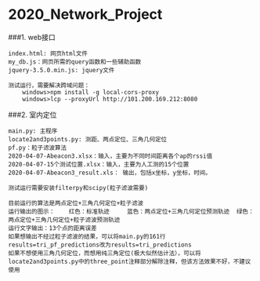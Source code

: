 ﻿# 2020_Network_Project###1. web接口		index.html: 网页html文件	my_db.js：网页所需的query函数和一些辅助函数	jquery-3.5.0.min.js: jquery文件	测试运行，需要解决跨域问题：		windows>npm install -g local-cors-proxy		windows>lcp --proxyUrl http://101.200.169.212:8080###2. 室内定位	main.py: 主程序	locate2and3points.py: 测距、两点定位、三角几何定位	pf.py：粒子滤波算法	2020-04-07-Abeacon3.xlsx：输入，主要为不同时间距离各个ap的rssi值	2020-04-07-15个测试位置.xlsx：输入，主要为人工测的15个位置	2020-04-07-Abeacon3_result.xls： 输出，包括x坐标，y坐标，时间。		测试运行需要安装filterpy和scipy(粒子滤波需要)		目前运行的算法是两点定位+三角几何定位+粒子滤波	运行输出的图示：	红色：标准轨迹 	蓝色：两点定位+三角几何定位预测轨迹 	绿色：两点定位+三角几何定位+粒子滤波预测轨迹	运行文字输出：13个点的距离误差	如果想输出不经过粒子滤波的结果，可以将main.py的161行results=tri_pf_predictions改为results=tri_predictions	如果不想使用三角几何定位，而想用纯三角定位(极大似然估计法），可以将locate2and3points.py中的three_point注释部分解除注释，但该方法效果不好，不建议使用